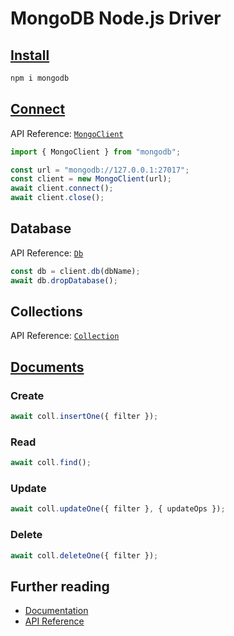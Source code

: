 # MongoDB Node.js Driver

## [Install](https://www.npmjs.com/package/mongodb?activeTab=readme)

```sh
npm i mongodb
```

## [Connect](https://www.mongodb.com/docs/drivers/node/current/quick-start/connect-to-mongodb/)

API Reference: [`MongoClient`](https://mongodb.github.io/node-mongodb-native/5.3/classes/MongoClient.html)

```js
import { MongoClient } from "mongodb";

const url = "mongodb://127.0.0.1:27017";
const client = new MongoClient(url);
await client.connect();
await client.close();
```

## Database

API Reference: [`Db`](https://mongodb.github.io/node-mongodb-native/5.3/classes/Db.html)

```js
const db = client.db(dbName);
await db.dropDatabase();
```

## Collections

API Reference: [`Collection`](https://mongodb.github.io/node-mongodb-native/5.3/classes/Collection.html)

## [Documents](https://www.mongodb.com/docs/drivers/node/current/quick-reference)

### Create

```js
await coll.insertOne({ filter });
```

### Read

```js
await coll.find();
```

### Update

```js
await coll.updateOne({ filter }, { updateOps });
```

### Delete

```js
await coll.deleteOne({ filter });
```

## Further reading

- [Documentation](https://www.mongodb.com/docs/drivers/node/current/)
- [API Reference](https://mongodb.github.io/node-mongodb-native/5.3/index.html)
